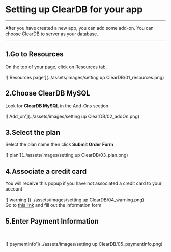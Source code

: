 # Setting up ClearDB for your app
******

After you have created a new app, you can add some add-on. You can choose ClearDB to server as your database.

******

## 1.Go to Resources

On the top of your page, click on Resources tab.
<br>
<br>
!['Resources page'](../assets/images/setting up ClearDB/01_resources.png)
<br>

## 2.Choose ClearDB MySQL

Look for **ClearDB MySQL** in the Add-Ons section
<br>
<br>
!['Add_on'](../assets/images/setting up ClearDB/02_addOn.png)
<br>

## 3.Select the plan

Select the plan name then click **Submit Order Form**
<br>
<br>
!['plan'](../assets/images/setting up ClearDB/03_plan.png)
<br>

## 4.Associate a credit card

You will receive this popup if you have not associated a credit card to your account
<br>
<br>
!['warning'](../assets/images/setting up ClearDB/04_warning.png)
<br>
Go to [this link](https://heroku.com/verify) and fill out the information form
<br>

## 5.Enter Payment Information
<br>
<br>
!['paymentInfo'](../assets/images/setting up ClearDB/05_paymentInfo.png)
